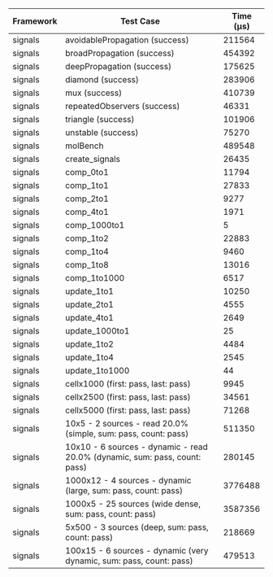 | Framework | Test Case | Time (μs) |
| --- | --- | --- |
| signals | avoidablePropagation (success) | 211564 |
| signals | broadPropagation (success) | 454392 |
| signals | deepPropagation (success) | 175625 |
| signals | diamond (success) | 283906 |
| signals | mux (success) | 410739 |
| signals | repeatedObservers (success) | 46331 |
| signals | triangle (success) | 101906 |
| signals | unstable (success) | 75270 |
| signals | molBench | 489548 |
| signals | create_signals | 26435 |
| signals | comp_0to1 | 11794 |
| signals | comp_1to1 | 27833 |
| signals | comp_2to1 | 9277 |
| signals | comp_4to1 | 1971 |
| signals | comp_1000to1 | 5 |
| signals | comp_1to2 | 22883 |
| signals | comp_1to4 | 9460 |
| signals | comp_1to8 | 13016 |
| signals | comp_1to1000 | 6517 |
| signals | update_1to1 | 10250 |
| signals | update_2to1 | 4555 |
| signals | update_4to1 | 2649 |
| signals | update_1000to1 | 25 |
| signals | update_1to2 | 4484 |
| signals | update_1to4 | 2545 |
| signals | update_1to1000 | 44 |
| signals | cellx1000 (first: pass, last: pass) | 9945 |
| signals | cellx2500 (first: pass, last: pass) | 34561 |
| signals | cellx5000 (first: pass, last: pass) | 71268 |
| signals | 10x5 - 2 sources - read 20.0% (simple, sum: pass, count: pass) | 511350 |
| signals | 10x10 - 6 sources - dynamic - read 20.0% (dynamic, sum: pass, count: pass) | 280145 |
| signals | 1000x12 - 4 sources - dynamic (large, sum: pass, count: pass) | 3776488 |
| signals | 1000x5 - 25 sources (wide dense, sum: pass, count: pass) | 3587356 |
| signals | 5x500 - 3 sources (deep, sum: pass, count: pass) | 218669 |
| signals | 100x15 - 6 sources - dynamic (very dynamic, sum: pass, count: pass) | 479513 |
